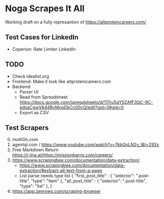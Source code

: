 # Noga Scrapes It All

Working draft on a fully represantion of https://altproteincareers.com/

## Test Cases for LinkedIn

- Coperion: Rate Limiter LinkedIn

## TODO

- Check idealist.org
- Frontend: Make it look like altproteincareers.com
- Backend:
  - Parser UI
  - Read from Spreadsheet https://docs.google.com/spreadsheets/d/117ru5qY5ZAfF3QC-6C-edsaCgwVA44RvMnpDkCc00cQ/edit?gid=0#gid=0
  - Export as CSV

## Test Scrapers

0. multiOn.com
1. agentql.com / https://www.youtube.com/watch?v=7kbQnLN2y_I&t=292s
2. Free Markdown Return https://r.jina.ai/https://missionbarns.com/careers/
3. https://www.scrapingbee.com/documentation/data-extraction/
   - https://www.scrapingbee.com/documentation/data-extraction/#extract-all-text-from-a-page
   - List parse needs type list {
     "first_post_title" : {
     "selector": ".post-title",
     "type": "item"
     },
     "all_post_title" : {
     "selector": ".post-title",
     "type": "list"
     },
     }
4. https://app.zenrows.com/scraping-browser
